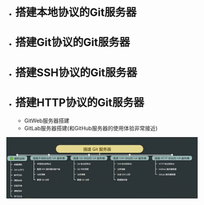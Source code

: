 - # 搭建本地协议的Git服务器  
- # 搭建Git协议的Git服务器  
- # 搭建SSH协议的Git服务器  　
- # 搭建HTTP协议的Git服务器  
	- GitWeb服务器搭建    
	- GitLab服务器搭建(和GitHub服务器的使用体验非常接近)    
	
![](https://github.com/havenow/my-git/blob/master/images/git-server.png)  

		
